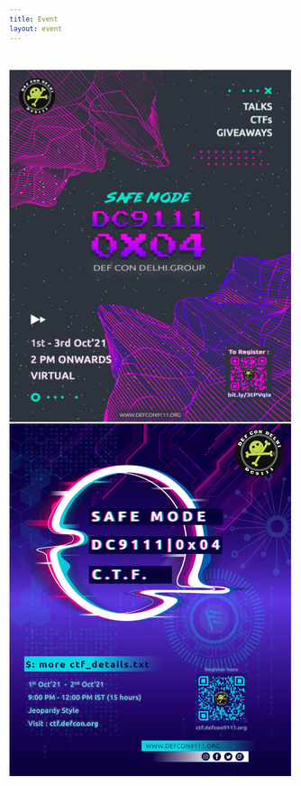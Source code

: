 ```yaml
---
title: Event
layout: event
---
```


<section id="event" class="has-text-centered">
  <br><br>
<a href="https://forms.gle/Gfga3VEtqPGUL4jB6">
  <img src="/resources/poster_2.png" width="500"/>
</a>
  <a href="https://ctf.defcon9111.org/">
  <img src="/resources/ctf.png" width="500"/>
</a>
</section>  
